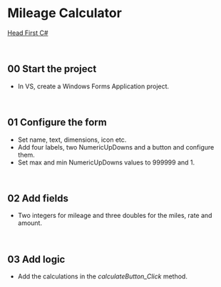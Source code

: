 # Mileage Calculator
[Head First C#](http://www.headfirstlabs.com/books//hfcsharp/)

&nbsp;
## 00 Start the project
* In VS, create a Windows Forms Application project.

&nbsp;
## 01 Configure the form
* Set name, text, dimensions, icon etc.
* Add four labels, two NumericUpDowns and a button and configure them.
* Set max and min NumericUpDowns values to 999999 and 1.

&nbsp;
## 02 Add fields
* Two integers for mileage and three doubles for the miles, rate and amount.

&nbsp;
## 03 Add logic
* Add the calculations in the *calculateButton_Click* method.
